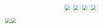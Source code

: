 <p align="center">
  <img height="25px" src="https://forthebadge.com/images/badges/60-percent-of-the-time-works-every-time.svg">
  <img height="25px" src="https://forthebadge.com/images/badges/open-source.svg">
  <img height="25px" src="https://forthebadge.com/images/badges/powered-by-black-magic.svg">
  <a href="https://discord.gg/Mg5DQas" target="_blank"><img height="25px" src="https://img.shields.io/discord/591914197219016707.svg?label=Discord&logo=Discord&colorB=7289da&style=for-the-badge"></a>
</p>
<div>
  <a href="">
    <img align="center" src="https://github-readme-stats.vercel.app/api?username=Wylarel&show_icons=true&layout=compact&hide_border=true" />
  </a>
  <a href="">
    <img align="center" src="https://github-readme-stats.vercel.app/api/top-langs/?username=Wylarel&layout=compact&hide_border=true" />
  </a>
</div>
